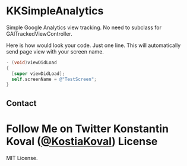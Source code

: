 KKSimpleAnalytics
=================

Simple Google Analytics view tracking. No need to subclass for GAITrackedViewController. 

Here is how would look your code. Just one line. This will automatically send page view with your screen name.

``` objective-c
- (void)viewDidLoad
{
  [super viewDidLoad];
  self.screenName = @"TestScreen";
}

```

## Contact

Follow Me on Twitter Konstantin Koval ([@KostiaKoval](https://twitter.com/KostiaKoval))
License
=======
MIT License.
